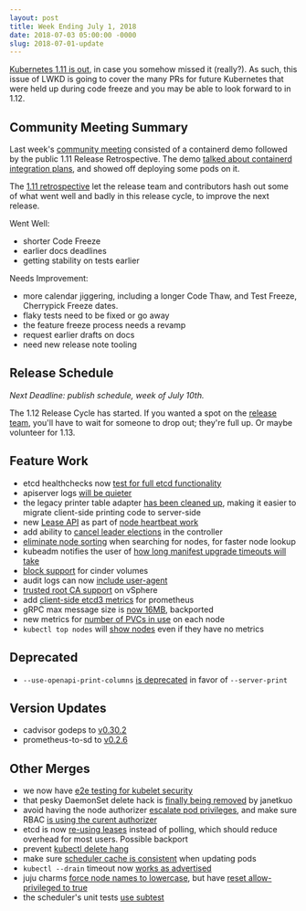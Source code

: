 ```yaml
---
layout: post
title: Week Ending July 1, 2018
date: 2018-07-03 05:00:00 -0000
slug: 2018-07-01-update
---
```


[Kubernetes 1.11 is out](https://kubernetes.io/blog/2018/06/27/kubernetes-1.11-release-announcement/), in case you somehow missed it (really?).  As such, this issue of LWKD is going to cover the many PRs for future Kubernetes that were held up during code freeze and you may be able to look forward to in 1.12.

## Community Meeting Summary

Last week's [community meeting](https://bit.ly/k8scommunity) consisted of a containerd demo followed by the public 1.11 Release Retrospective.  The demo [talked about containerd integration plans](https://docs.google.com/presentation/d/19ZHjXR1uG4wdW5uXiNB7fda2goRBlSbBaV5Cw06a3zk), and showed off deploying some pods on it.

The [1.11 retrospective](https://bit.ly/k8s111-retro) let the release team and contributors hash out some of what went well and badly in this release cycle, to improve the next release.

Went Well:

* shorter Code Freeze
* earlier docs deadlines
* getting stability on tests earlier

Needs Improvement:

* more calendar jiggering, including a longer Code Thaw, and Test Freeze, Cherrypick Freeze dates.
* flaky tests need to be fixed or go away
* the feature freeze process needs a revamp
* request earlier drafts on docs
* need new release note tooling

## Release Schedule

*Next Deadline: publish schedule, week of July 10th.*

The 1.12 Release Cycle has started.  If you wanted a spot on the [release team](https://github.com/kubernetes/sig-release/blob/master/releases/release-1.12/release_team.md), you'll have to wait for someone to drop out; they're full up.  Or maybe volunteer for 1.13.

## Feature Work

* etcd healthchecks now [test for full etcd functionality](https://github.com/kubernetes/kubernetes/pull/65027)
* apiserver logs [will be quieter](https://github.com/kubernetes/kubernetes/pull/65001)
* the legacy printer table adapter [has been cleaned up](https://github.com/kubernetes/kubernetes/pull/64883), making it easier to migrate client-side printing code to server-side
* new [Lease API](https://github.com/kubernetes/kubernetes/pull/64246) as part of [node heartbeat work](https://github.com/kubernetes/community/blob/master/keps/sig-node/0009-node-heartbeat.md)
* add ability to [cancel leader elections](https://github.com/kubernetes/kubernetes/pull/57932) in the controller
* [eliminate node sorting](https://github.com/kubernetes/kubernetes/pull/65396) when searching for nodes, for faster node lookup
* kubeadm notifies the user of [how long manifest upgrade timeouts will take](https://github.com/kubernetes/kubernetes/pull/65164)
* [block support](https://github.com/kubernetes/kubernetes/pull/64879) for cinder volumes
* audit logs can now [include user-agent](https://github.com/kubernetes/kubernetes/pull/64812)
* [trusted root CA support](https://github.com/kubernetes/kubernetes/pull/64758) on vSphere
* add [client-side etcd3 metrics](https://github.com/kubernetes/kubernetes/pull/64741) for prometheus
* gRPC max message size is [now 16MB](https://github.com/kubernetes/kubernetes/pull/64672), backported
* new metrics for [number of PVCs in use](https://github.com/kubernetes/kubernetes/pull/64527) on each node
* `kubectl top nodes` will [show nodes](https://github.com/kubernetes/kubernetes/pull/64389) even if they have no metrics

## Deprecated

* `--use-openapi-print-columns` [is deprecated](https://github.com/kubernetes/kubernetes/pull/65601) in favor of `--server-print`

## Version Updates

* cadvisor godeps to [v0.30.2](https://github.com/kubernetes/kubernetes/pull/65334)
* prometheus-to-sd to [v0.2.6](https://github.com/kubernetes/kubernetes/pull/64964)

## Other Merges

* we now have [e2e testing for kubelet security](https://github.com/kubernetes/kubernetes/pull/64140)
* that pesky DaemonSet delete hack is [finally being removed](https://github.com/kubernetes/kubernetes/pull/65380) by janetkuo
* avoid having the node authorizer [escalate pod privileges](https://github.com/kubernetes/kubernetes/pull/64837), and make sure RBAC [is using the curent authorizer](https://github.com/kubernetes/kubernetes/pull/56358)
* etcd is now [re-using leases](https://github.com/kubernetes/kubernetes/pull/64539) instead of polling, which should reduce overhead for most users.  Possible backport
* prevent [kubectl delete hang](https://github.com/kubernetes/kubernetes/pull/65367)
* make sure [scheduler cache is consistent](https://github.com/kubernetes/kubernetes/pull/64692) when updating pods
* `kubectl --drain` timeout now [works as advertised](https://github.com/kubernetes/kubernetes/pull/64378)
* juju charms [force node names to lowercase](https://github.com/kubernetes/kubernetes/pull/65487), but have [reset allow-privileged to true](https://github.com/kubernetes/kubernetes/pull/64104)
* the scheduler's unit tests [use subtest](https://github.com/kubernetes/kubernetes/pull/63661)
